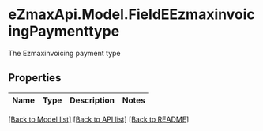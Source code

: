 # eZmaxApi.Model.FieldEEzmaxinvoicingPaymenttype
The Ezmaxinvoicing payment type

## Properties

Name | Type | Description | Notes
------------ | ------------- | ------------- | -------------

[[Back to Model list]](../README.md#documentation-for-models) [[Back to API list]](../README.md#documentation-for-api-endpoints) [[Back to README]](../README.md)

